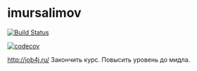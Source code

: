 # imursalimov
 [![Build Status](https://travis-ci.org/IldaRRRM/imursalimov.svg?branch=master)](https://travis-ci.org/IldaRRRM/imursalimov)


[![codecov](https://codecov.io/gh/IldaRRRM/imursalimov/branch/master/graph/badge.svg)](https://codecov.io/gh/IldaRRRM/imursalimov)


 http://job4j.ru/
 Закончить курс.
 Повысить уровень до мидла.
